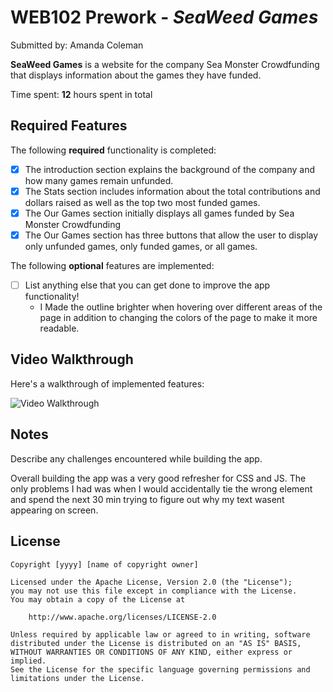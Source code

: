 # WEB102 Prework - *SeaWeed Games*

Submitted by: Amanda Coleman

**SeaWeed Games** is a website for the company Sea Monster Crowdfunding that displays information about the games they have funded.

Time spent: **12** hours spent in total

## Required Features

The following **required** functionality is completed:

* [x] The introduction section explains the background of the company and how many games remain unfunded.
* [x] The Stats section includes information about the total contributions and dollars raised as well as the top two most funded games.
* [x] The Our Games section initially displays all games funded by Sea Monster Crowdfunding
* [x] The Our Games section has three buttons that allow the user to display only unfunded games, only funded games, or all games.

The following **optional** features are implemented:

* [ ] List anything else that you can get done to improve the app functionality!
  * I Made the outline brighter when hovering over different areas of the page in addition to changing the colors of the page to make it more readable. 

## Video Walkthrough

Here's a walkthrough of implemented features:

<img src='https://giphy.com/gifs/bmjNUAFRGcgXhqqiU6' title='walk Through' width='' alt='Video Walkthrough' />

## Notes

Describe any challenges encountered while building the app.

Overall building the app was a very good refresher for CSS and JS. The only problems I had was when I would accidentally tie the wrong element and spend the next 30 min trying to figure out why my text wasent appearing on screen. 

## License

    Copyright [yyyy] [name of copyright owner]

    Licensed under the Apache License, Version 2.0 (the "License");
    you may not use this file except in compliance with the License.
    You may obtain a copy of the License at

        http://www.apache.org/licenses/LICENSE-2.0

    Unless required by applicable law or agreed to in writing, software
    distributed under the License is distributed on an "AS IS" BASIS,
    WITHOUT WARRANTIES OR CONDITIONS OF ANY KIND, either express or implied.
    See the License for the specific language governing permissions and
    limitations under the License.
